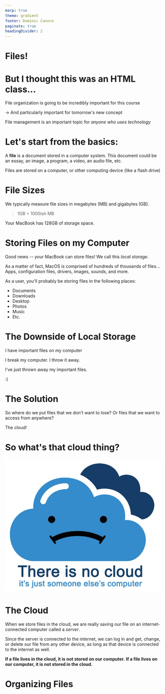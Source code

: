 ```yaml
---
marp: true
theme: gradient
footer: Dominic Canora
paginate: true
headingDivider: 2
---
```


# Files! <!-- _class: title -->

# But I thought this was an HTML class...
File organization is going to be incredibly important for this course

-> And particularly important for tomorrow's new concept

File management is an important topic for *anyone who uses technology*

# Let's start from the basics:
A **file** is a document stored in a computer system. This document could be an essay, an image, a program, a video, an audio file, etc.

Files are stored on a computer, or other computing device (like a flash drive)

# File Sizes
We typically measure file sizes in megabytes (MB) and gigabytes (GB). 

> 1GB = 1000ish MB

Your MacBook has 128GB of storage space.

# Storing Files on my Computer
Good news -- your MacBook can store files! We call this *local storage*.

As a matter of fact, MacOS is comprised of hundreds of thousands of files... Apps, configuration files, drivers, images, sounds, and more. 

As a user, you'll probably be storing files in the following places:
* Documents
* Downloads
* Desktop
* Photos
* Music
* Etc.

# The Downside of Local Storage
I have important files on my computer

I break my computer. I throw it away. 

I've just thrown away my important files.

:(

# The Solution
So where do we put files that we don't want to lose? 
Or files that we want to access from anywhere? 

The cloud!

# So what's that cloud thing?
![There is no cloud](../../static/cs1/module1/cloud.png)

# The Cloud
When we store files in the cloud, we are really saving our file on an internet-connected computer called a *server*. 

Since the server is connected to the internet, we can log in and get, change, or delete our file from any other device, as long as that device is connected to the internet as well.

**If a file lives in the cloud, it is not stored on our computer.**
**If a file lives on our computer, it is not stored in the cloud.**

# Organizing Files
